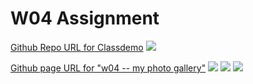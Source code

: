 # W04 Assignment

[Github Repo URL for Classdemo](https://vanary1.github.io/1101-classdemo-407100741/)
![](https://i.imgur.com/B8Ydp3s.png)

[Github page URL for "w04 -- my photo gallery"](https://vanary1.github.io/1101-classdemo-407100741/W04/my%20photo%20gallery.html)
![](https://i.imgur.com/5DEsYDa.jpg)
![](https://i.imgur.com/u8qpPso.png)
![](https://i.imgur.com/TOevqPI.jpg)
